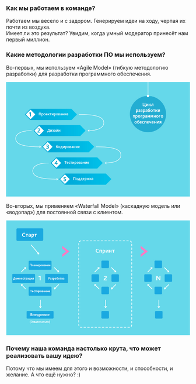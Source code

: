 ### Как мы работаем в команде?
Работаем мы весело и с задором. Генерируем идеи на ходу, черпая их почти из воздуха.  
Имеет ли это результат? Увидим, когда умный модератор принесёт нам первый миллион.  

### Какие методологии разработки ПО мы используем? 
Во-первых, мы используем «Agile Model» (гибкую методологию разработки) для разработки программного обеспечения.  

![Гибкая методология разработки](/imgs/uvh.jpg "Гибкая методология разработки")  

Во-вторых,  мы применяем «Waterfall Model» (каскадную модель или «водопад») для постоянной связи с клиентом.

![Каскадная модель](/imgs/12.jpg "Каскадная модель")  

### Почему наша команда настолько крута, что может реализовать вашу идею?
Потому что мы имеем для этого и возможности, и способности, и желание. А что ещё нужно? :) 
